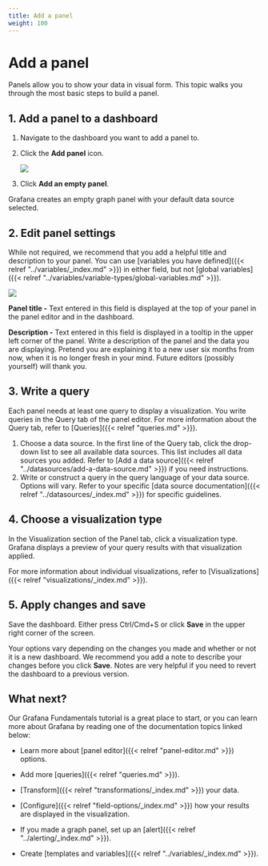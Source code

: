 ```yaml
---
title: Add a panel
weight: 100
---
```


# Add a panel

Panels allow you to show your data in visual form. This topic walks you through the most basic steps to build a panel.

## 1. Add a panel to a dashboard

1. Navigate to the dashboard you want to add a panel to.
1. Click the **Add panel** icon.

   ![](/static/img/docs/panels/add-panel-icon-7-0.png)

1. Click **Add an empty panel**.

Grafana creates an empty graph panel with your default data source selected.

## 2. Edit panel settings

While not required, we recommend that you add a helpful title and description to your panel. You can use [variables you have defined]({{< relref "../variables/_index.md" >}}) in either field, but not [global variables]({{< relref "../variables/variable-types/global-variables.md" >}}).

![](/static/img/docs/panels/panel-settings-7-0.png)

**Panel title -** Text entered in this field is displayed at the top of your panel in the panel editor and in the dashboard.

**Description -** Text entered in this field is displayed in a tooltip in the upper left corner of the panel. Write a description of the panel and the data you are displaying. Pretend you are explaining it to a new user six months from now, when it is no longer fresh in your mind. Future editors (possibly yourself) will thank you.

## 3. Write a query

Each panel needs at least one query to display a visualization. You write queries in the Query tab of the panel editor. For more information about the Query tab, refer to [Queries]({{< relref "queries.md" >}}).

1. Choose a data source. In the first line of the Query tab, click the drop-down list to see all available data sources. This list includes all data sources you added. Refer to [Add a data source]({{< relref "../datasources/add-a-data-source.md" >}}) if you need instructions.
1. Write or construct a query in the query language of your data source. Options will vary. Refer to your specific [data source documentation]({{< relref "../datasources/_index.md" >}}) for specific guidelines.

## 4. Choose a visualization type

In the Visualization section of the Panel tab, click a visualization type. Grafana displays a preview of your query results with that visualization applied.

For more information about individual visualizations, refer to [Visualizations]({{< relref "visualizations/_index.md" >}}).

## 5. Apply changes and save

Save the dashboard. Either press Ctrl/Cmd+S or click **Save** in the upper right corner of the screen.

Your options vary depending on the changes you made and whether or not it is a new dashboard. We recommend you add a note to describe your changes before you click **Save**. Notes are very helpful if you need to revert the dashboard to a previous version.

## What next?

Our Grafana Fundamentals tutorial is a great place to start, or you can learn more about Grafana by reading one of the documentation topics linked below:

- Learn more about [panel editor]({{< relref "panel-editor.md" >}}) options.
- Add more [queries]({{< relref "queries.md" >}}).
- [Transform]({{< relref "transformations/_index.md" >}}) your data.
- [Configure]({{< relref "field-options/_index.md" >}}) how your results are displayed in the visualization.

- If you made a graph panel, set up an [alert]({{< relref "../alerting/_index.md" >}}).
- Create [templates and variables]({{< relref "../variables/_index.md" >}}).
